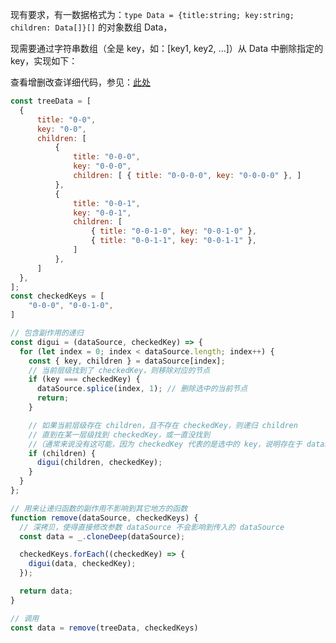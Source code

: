 现有要求，有一数据格式为：`type Data = {title:string; key:string; children: Data[]}[]` 的对象数组 Data，

现需要通过字符串数组（全是 key，如：[key1, key2, ...]）从 Data 中删除指定的 key，实现如下：

查看增删改查详细代码，参见：[此处](https://codesandbox.io/s/zeng-shan-gai-cha-tree-4ku0wk?file=/demo.tsx) 

```js
const treeData = [
  {
      title: "0-0",
      key: "0-0",
      children: [
          {
              title: "0-0-0",
              key: "0-0-0",
              children: [ { title: "0-0-0-0", key: "0-0-0-0" }, ]
          },
          {
              title: "0-0-1",
              key: "0-0-1",
              children: [
                  { title: "0-0-1-0", key: "0-0-1-0" },
                  { title: "0-0-1-1", key: "0-0-1-1" },
              ]
          },
      ]
  },
];
const checkedKeys = [
    "0-0-0", "0-0-1-0",
]
```

```typescript
// 包含副作用的递归
const digui = (dataSource, checkedKey) => {
  for (let index = 0; index < dataSource.length; index++) {
    const { key, children } = dataSource[index];
    // 当前层级找到了 checkedKey，则移除对应的节点
    if (key === checkedKey) {
      dataSource.splice(index, 1); // 删除选中的当前节点
      return;
    }

    // 如果当前层级存在 children，且不存在 checkedKey，则递归 children
    // 直到在某一层级找到 checkedKey，或一直没找到
    //（通常来说没有这可能，因为 checkedKey 代表的是选中的 key，说明存在于 dataSource）
    if (children) {
      digui(children, checkedKey);
    }
  }
};

// 用来让递归函数的副作用不影响到其它地方的函数
function remove(dataSource, checkedKeys) {
  // 深拷贝，使得直接修改参数 dataSource 不会影响到传入的 dataSource
  const data = _.cloneDeep(dataSource);

  checkedKeys.forEach((checkedKey) => {
    digui(data, checkedKey);
  });

  return data;
}
```

```js
// 调用
const data = remove(treeData, checkedKeys)
```
